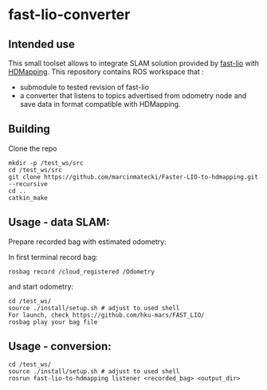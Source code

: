 # fast-lio-converter

## Intended use 

This small toolset allows to integrate SLAM solution provided by [fast-lio](https://github.com/hku-mars/FAST_LIO.git) with [HDMapping](https://github.com/MapsHD/HDMapping).
This repository contains ROS  workspace that :
  - submodule to tested revision of fast-lio
  - a converter that listens to topics advertised from odometry node and save data in format compatible with HDMapping.

## Building

Clone the repo
```shell
mkdir -p /test_ws/src
cd /test_ws/src
git clone https://github.com/marcinmatecki/Faster-LIO-to-hdmapping.git --recursive
cd ..
catkin_make
```

## Usage - data SLAM:

Prepare recorded bag with estimated odometry:

In first terminal record bag:
```shell
rosbag record /cloud_registered /Odometry
```

and start odometry:
```shell 
cd /test_ws/
source ./install/setup.sh # adjust to used shell
For launch, check https://github.com/hku-mars/FAST_LIO/
rosbag play your bag file
```

## Usage - conversion:

```shell
cd /test_ws/
source ./install/setup.sh # adjust to used shell
rosrun fast-lio-to-hdmapping listener <recorded_bag> <output_dir>
```